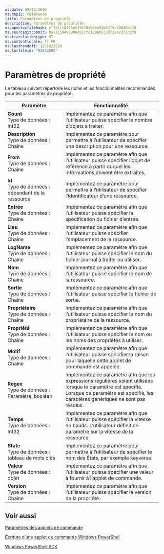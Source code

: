```yaml
---
ms.date: 09/13/2016
ms.topic: reference
title: Paramètres de propriété
description: Paramètres de propriété
ms.openlocfilehash: eff51fcd395e5f9570193ea91684f9e70030bc7d
ms.sourcegitcommit: ba7315a496986451cfc1296b659d73ea2373d3f0
ms.translationtype: MT
ms.contentlocale: fr-FR
ms.lasthandoff: 12/10/2020
ms.locfileid: "92652598"
---
```

# <a name="property-parameters"></a>Paramètres de propriété

Le tableau suivant répertorie les noms et les fonctionnalités recommandés pour les paramètres de propriété.

|Paramètre|Fonctionnalité|
|---|---|
|**Count**<br>Type de données : Int32|Implémentez ce paramètre afin que l’utilisateur puisse spécifier le nombre d’objets à traiter.|
|**Description**<br>Type de données : Chaîne|Implémentez ce paramètre pour permettre à l’utilisateur de spécifier une description pour une ressource.|
|**From**<br>Type de données : Chaîne|Implémentez ce paramètre afin que l’utilisateur puisse spécifier l’objet de référence à partir duquel les informations doivent être extraites.|
|**Id**<br>Type de données : dépendant de la ressource|Implémentez ce paramètre pour permettre à l’utilisateur de spécifier l’identificateur d’une ressource.|
|**Entrée**<br>Type de données : Chaîne|Implémentez ce paramètre afin que l’utilisateur puisse spécifier la spécification du fichier d’entrée.|
|**Lieu**<br>Type de données : Chaîne|Implémentez ce paramètre afin que l’utilisateur puisse spécifier l’emplacement de la ressource.|
|**LogName**<br>Type de données : Chaîne|Implémentez ce paramètre afin que l’utilisateur puisse spécifier le nom du fichier journal à traiter ou utiliser.|
|**Nom**<br>Type de données : Chaîne|Implémentez ce paramètre afin que l’utilisateur puisse spécifier le nom de la ressource.|
|**Sortie**<br>Type de données : Chaîne|Implémentez ce paramètre afin que l’utilisateur puisse spécifier le fichier de sortie.|
|**Propriétaire**<br>Type de données : Chaîne|Implémentez ce paramètre afin que l’utilisateur puisse spécifier le nom du propriétaire de la ressource.|
|**Propriété**<br>Type de données : Chaîne|Implémentez ce paramètre afin que l’utilisateur puisse spécifier le nom ou les noms des propriétés à utiliser.|
|**Motif**<br>Type de données : Chaîne|Implémentez ce paramètre afin que l’utilisateur puisse spécifier la raison pour laquelle cette applet de commande est appelée.|
|**Regex**<br>Type de données : Paramètre_booléen|Implémentez ce paramètre afin que les expressions régulières soient utilisées lorsque le paramètre est spécifié. Lorsque ce paramètre est spécifié, les caractères génériques ne sont pas résolus.|
|**Temps**<br>Type de données : Int32|Implémentez ce paramètre afin que l’utilisateur puisse spécifier la vitesse en bauds. L’utilisateur définit ce paramètre sur la vitesse de la ressource.|
|**State**<br>Type de données : tableau de mots clés|Implémentez ce paramètre pour permettre à l’utilisateur de spécifier le nom des États, par exemple keyverse.|
|**Valeur**<br>Type de données : objet|Implémentez ce paramètre afin que l’utilisateur puisse spécifier une valeur à fournir à l’applet de commande.|
|**Version**<br>Type de données : Chaîne|Implémentez ce paramètre afin que l’utilisateur puisse spécifier la version de la propriété.|

## <a name="see-also"></a>Voir aussi

[Paramètres des applets de commande](./cmdlet-parameters.md)

[Écriture d’une applet de commande Windows PowerShell](./writing-a-windows-powershell-cmdlet.md)

[Windows PowerShell SDK](../windows-powershell-reference.md)
